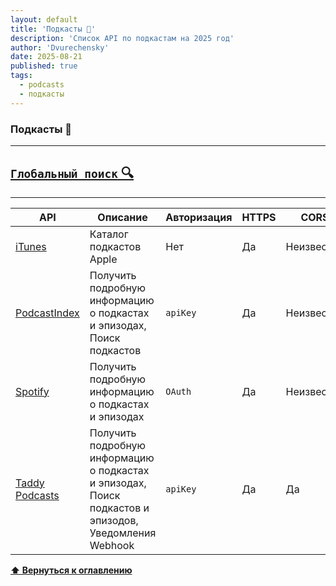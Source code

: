 ```yaml
---
layout: default
title: 'Подкасты 🎅'
description: 'Список API по подкастам на 2025 год'
author: 'Dvurechensky'
date: 2025-08-21
published: true
tags:
  - podcasts
  - подкасты
---
```


### Подкасты 🎅

---

## [`Глобальный поиск` 🔍](../search.md)

---

| API                                                                                                                                                        | Описание                                                                                                | Авторизация | HTTPS | CORS       |
| ---------------------------------------------------------------------------------------------------------------------------------------------------------- | ------------------------------------------------------------------------------------------------------- | ----------- | ----- | ---------- |
| [iTunes](https://developer.apple.com/library/archive/documentation/AudioVideo/Conceptual/iTuneSearchAPI/index.html#//apple_ref/doc/uid/TP40017632-CH3-SW1) | Каталог подкастов Apple                                                                                 | Нет         | Да    | Неизвестно |
| [PodcastIndex](https://podcastindex-org.github.io/docs-api/)                                                                                               | Получить подробную информацию о подкастах и ​​эпизодах, Поиск подкастов                                 | `apiKey`    | Да    | Неизвестно |
| [Spotify](https://developer.spotify.com/documentation/web-api/)                                                                                            | Получить подробную информацию о подкастах и ​​эпизодах                                                  | `OAuth`     | Да    | Неизвестно |
| [Taddy Podcasts](https://taddy.org/developers/podcast-api)                                                                                                 | Получить подробную информацию о подкастах и ​​эпизодах, Поиск подкастов и эпизодов, Уведомления Webhook | `apiKey`    | Да    | Да         |

**[⬆ Вернуться к оглавлению](../index.md)**
